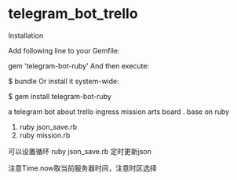 # telegram_bot_trello

Installation

Add following line to your Gemfile:

gem 'telegram-bot-ruby'
And then execute:

$ bundle
Or install it system-wide:

$ gem install telegram-bot-ruby


a telegram bot about trello ingress mission arts board . base on ruby

1. ruby json_save.rb
2. ruby mission.rb

可以设置循环  ruby json_save.rb 定时更新json

注意Time.now取当前服务器时间，注意时区选择
